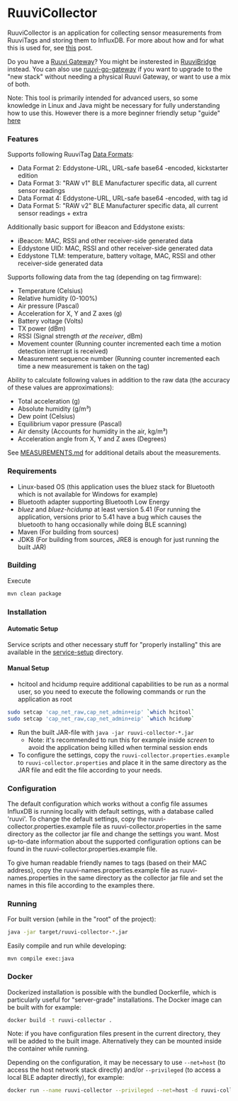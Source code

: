 # RuuviCollector

RuuviCollector is an application for collecting sensor measurements from RuuviTags and storing them to InfluxDB. For more about how and for what this is used for, see [this](https://f.ruuvi.com/t/collecting-ruuvitag-measurements-and-displaying-them-with-grafana/267) post.

Do you have a [Ruuvi Gateway](https://ruuvi.com/gateway/)? You might be insterested in [RuuviBridge](https://github.com/Scrin/RuuviBridge) instead. You can also use [ruuvi-go-gateway](https://github.com/Scrin/ruuvi-go-gateway) if you want to upgrade to the "new stack" without needing a physical Ruuvi Gateway, or want to use a mix of both.

Note: This tool is primarily intended for advanced users, so some knowledge in Linux and Java might be necessary for fully understanding how to use this. However there is a more beginner friendly setup "guide" [here](https://ruuvi.com/setting-up-raspberry-pi-as-a-ruuvi-gateway/)

### Features

Supports following RuuviTag [Data Formats](https://github.com/ruuvi/ruuvi-sensor-protocols):

-   Data Format 2: Eddystone-URL, URL-safe base64 -encoded, kickstarter edition
-   Data Format 3: "RAW v1" BLE Manufacturer specific data, all current sensor readings
-   Data Format 4: Eddystone-URL, URL-safe base64 -encoded, with tag id
-   Data Format 5: "RAW v2" BLE Manufacturer specific data, all current sensor readings + extra

Additionally basic support for iBeacon and Eddystone exists:

-   iBeacon: MAC, RSSI and other receiver-side generated data
-   Eddystone UID: MAC, RSSI and other receiver-side generated data
-   Eddystone TLM: temperature, battery voltage, MAC, RSSI and other receiver-side generated data

Supports following data from the tag (depending on tag firmware):

-   Temperature (Celsius)
-   Relative humidity (0-100%)
-   Air pressure (Pascal)
-   Acceleration for X, Y and Z axes (g)
-   Battery voltage (Volts)
-   TX power (dBm)
-   RSSI (Signal strength _at the receiver_, dBm)
-   Movement counter (Running counter incremented each time a motion detection interrupt is received)
-   Measurement sequence number (Running counter incremented each time a new measurement is taken on the tag)

Ability to calculate following values in addition to the raw data (the accuracy of these values are approximations):

-   Total acceleration (g)
-   Absolute humidity (g/m³)
-   Dew point (Celsius)
-   Equilibrium vapor pressure (Pascal)
-   Air density (Accounts for humidity in the air, kg/m³)
-   Acceleration angle from X, Y and Z axes (Degrees)

See [MEASUREMENTS.md](./MEASUREMENTS.md) for additional details about the measurements.

### Requirements

-   Linux-based OS (this application uses the bluez stack for Bluetooth which is not available for Windows for example)
-   Bluetooth adapter supporting Bluetooth Low Energy
-   _bluez_ and _bluez-hcidump_ at least version 5.41 (For running the application, versions prior to 5.41 have a bug which causes the bluetooth to hang occasionally while doing BLE scanning)
-   Maven (For building from sources)
-   JDK8 (For building from sources, JRE8 is enough for just running the built JAR)

### Building

Execute

```sh
mvn clean package
```

### Installation

#### Automatic Setup

Service scripts and other necessary stuff for "properly installing" this are
available in the [service-setup](./service-setup/) directory.

#### Manual Setup

-   hcitool and hcidump require additional capabilities to be run as a normal user, so you need to execute the following commands or run the application as root

```sh
sudo setcap 'cap_net_raw,cap_net_admin+eip' `which hcitool`
sudo setcap 'cap_net_raw,cap_net_admin+eip' `which hcidump`
```

-   Run the built JAR-file with `java -jar ruuvi-collector-*.jar`
    -   Note: it's recommended to run this for example inside _screen_ to avoid the application being killed when terminal session ends
-   To configure the settings, copy the `ruuvi-collector.properties.example` to `ruuvi-collector.properties` and place it in the same directory as the JAR file and edit the file according to your needs.

### Configuration

The default configuration which works without a config file assumes InfluxDB is running locally with default settings, with a database called 'ruuvi'.
To change the default settings, copy the ruuvi-collector.properties.example file as ruuvi-collector.properties in the same directory as the collector jar file and change the settings you want.
Most up-to-date information about the supported configuration options can be found in the ruuvi-collector.properties.example file.

To give human readable friendly names to tags (based on their MAC address), copy the ruuvi-names.properties.example file as ruuvi-names.properties in the same directory as the collector jar file and set the names in this file according to the examples there.

### Running

For built version (while in the "root" of the project):

```sh
java -jar target/ruuvi-collector-*.jar
```

Easily compile and run while developing:

```
mvn compile exec:java
```

### Docker

Dockerized installation is possible with the bundled Dockerfile, which is particularly useful for "server-grade" installations. The Docker image can be built with for example:

```sh
docker build -t ruuvi-collector .
```

Note: if you have configuration files present in the current directory, they will be added to the built image. Alternatively they can be mounted inside the container while running.

Depending on the configuration, it may be necessary to use `--net=host` (to access the host network stack directly) and/or `--privileged` (to access a local BLE adapter directly), for example:

```sh
docker run --name ruuvi-collector --privileged --net=host -d ruuvi-collector
```

